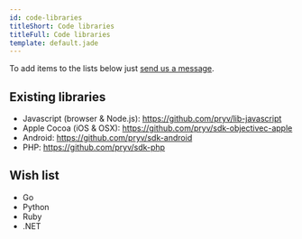 ```yaml
---
id: code-libraries
titleShort: Code libraries
titleFull: Code libraries
template: default.jade
---
```


To add items to the lists below just [send us a message](mailto:developers@pryv.com).

## Existing libraries

- Javascript (browser & Node.js): https://github.com/pryv/lib-javascript
- Apple Cocoa (iOS & OSX): https://github.com/pryv/sdk-objectivec-apple
- Android: https://github.com/pryv/sdk-android
- PHP: https://github.com/pryv/sdk-php

## Wish list

- Go
- Python
- Ruby
- .NET
